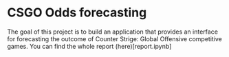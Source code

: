# CSGO Odds forecasting 

The goal of this project is to build an application that provides an interface for forecasting the outcome of Counter Strige: Global Offensive competitive games.
You can find the whole report (here)[report.ipynb]
